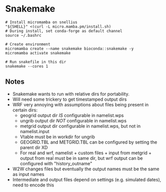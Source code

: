 # Snakemake

```
# Install micromamba on snellius
"${SHELL}" <(curl -L micro.mamba.pm/install.sh)
# During install, set conda-forge as default channel
source ~/.bashrc

# Create environment
micromamba create --name snakemake bioconda::snakemake -y
micromamba activate snakemake

# Run snakefile in this dir
snakemake --cores 1
```


## Notes

- Snakemake wants to run with relative dirs for portability.
- Will need some trickery to get timestamped output dirs
- WRF very annoying with assumptions about files being present in certain dirs:
    - geogrid output dir *IS* configurable in namelist.wps
    - ungrib output dir *NOT* configurable in namelist.wps
    - metgrid output dir configurable in namelist.wps, but not in namelist.input
    - Vtable must be in workdir for ungrib
    - GEOGRID.TBL and METGRID.TBL can be configured by setting the parent dir XD
    - For real and wrf, namelist + custom files + input from metgrid + output from real must be in same dir, but wrf output can be configured with "history_outname"
- W2W changes files but eventually the output names must be the same as input names
- Intermediate and output files depend on settings (e.g. simulated dates), need to encode this

